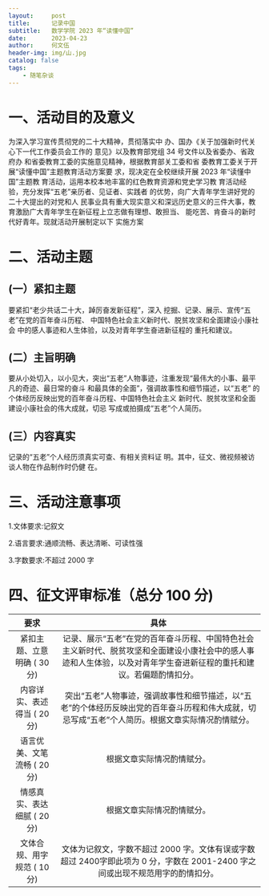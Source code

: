 ```yaml
---
layout:     post
title:      记录中国
subtitle:   数学学院 2023 年“读懂中国”
date:       2023-04-23
author:     何文伍
header-img: img/山.jpg
catalog: false
tags:
    - 随笔杂谈
---
```




# 一、活动目的及意义

为深入学习宣传贯彻党的二十大精神，贯彻落实中
办、国办《关于加强新时代关心下一代工作委员会工作的
意见》以及教育部党组 34 号文件以及省委办、省政府办
和省委教育工委的实施意见精神，根据教育部关工委和省
委教育工委关于开展“读懂中国”主题教育活动方案要
求，现决定在全校继续开展 2023 年“读懂中国”主题教
育活动，运用本校本地丰富的红色教育资源和党史学习教
育活动经验，充分发挥“五老”亲历者、见证者、实践者
的优势，向广大青年学生讲好党的二十大提出的对党和人
民事业具有重大现实意义和深远历史意义的三件大事，教
育激励广大青年学生在新征程上立志做有理想、敢担当、
能吃苦、肯奋斗的新时代好青年。现就活动开展制定以下
实施方案

# 二、活动主题
## (一）紧扣主题 

要紧扣“老少共话二十大，踔厉奋发新征程”，深入 
挖掘、记录、展示、宣传“五老”在党的百年奋斗历程、 
中国特色社会主义新时代、脱贫攻坚和全面建设小康社会 
中的感人事迹和人生体验，以及对青年学生奋进新征程的 
重托和建议。 

## (二）主旨明确 

要从小处切入，以小见大，突出“五老”人物事迹，注重发现“最伟大的小事、最平凡的奇迹、最日常的奋斗 
和最具体的全面”，强调故事性和细节描述，以“五老” 
的个体经历反映出党的百年奋斗历程、中国特色社会主义 
新时代、脱贫攻坚和全面建设小康社会的伟大成就，切忌 
写成或拍摄成“五老”个人简历。
 
## (三）内容真实 

记录的“五老”个人经历须真实可查、有相关资料证 
明。其中，征文、微视频被访谈人物在作品制作时仍健 
在。

# 三、活动注意事项
1.文体要求:记叙文 

2.语言要求:通顺流畅、表达清晰、可读性强 

3.字数要求:不超过 2000 字

# 四、征文评审标准（总分 100 分)

|要求|具体|
|:-:|:-:|
|紧扣主题、立意明确 ( 30 分) |记录、展示“五老”在党的百年奋斗历程、中国特色社会主义新时代、脱贫攻坚和全面建设小康社会中的感人事迹和人生体验，以及对青年学生奋进新征程的重托和建议。若偏题酌情扣分。|
|内容详实、表述得当 ( 20 分) |突出“五老”人物事迹，强调故事性和细节描述，以“五老”的个体经历反映出党的百年奋斗历程和伟大成就，切忌写成“五老”个人简历。根据文章实际情况酌情赋分。|
|语言优美、文笔流畅 ( 20 分) |根据文章实际情况酌情赋分。 |
|情感真实、表达细腻 ( 20 分) |根据文章实际情况酌情赋分。 |
|文体合规、用字规范 ( 10 分) |文体为记叙文，字数不超过 2000 字。文体有误或字数超过 2400字即此项为 0 分，字数在 2001-2400 字之间或出现不规范用字的酌情扣分。|

